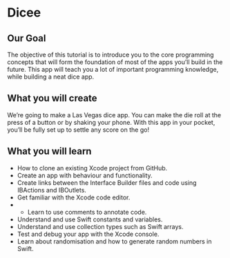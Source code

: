 
# Dicee

## Our Goal

The objective of this tutorial is to introduce you to the core programming concepts that will form the foundation of most of the apps you’ll build in the future. This app will teach you a lot of important programming knowledge, while building a neat dice app.

## What you will create

We’re going to make a Las Vegas dice app. You can make the die roll at the press of a button or by shaking your phone. With this app in your pocket, you’ll be fully set up to settle any score on the go!


## What you will learn

* How to clone an existing Xcode project from GitHub.
* Create an app with behaviour and functionality.
* Create links between the Interface Builder files and code using IBActions and IBOutlets.
* Get familiar with the Xcode code editor.
* * Learn to use comments to annotate code.
* Understand and use Swift constants and variables.
* Understand and use collection types such as Swift arrays.
* Test and debug your app with the Xcode console.
* Learn about randomisation and how to generate random numbers in Swift.
